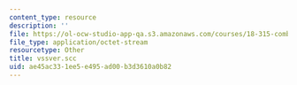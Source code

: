 ```yaml
---
content_type: resource
description: ''
file: https://ol-ocw-studio-app-qa.s3.amazonaws.com/courses/18-315-combinatorial-theory-introduction-to-graph-theory-extremal-and-enumerative-combinatorics-spring-2005/ae45ac331ee5e495ad00b3d3610a0b82_vssver.scc
file_type: application/octet-stream
resourcetype: Other
title: vssver.scc
uid: ae45ac33-1ee5-e495-ad00-b3d3610a0b82
---
```

